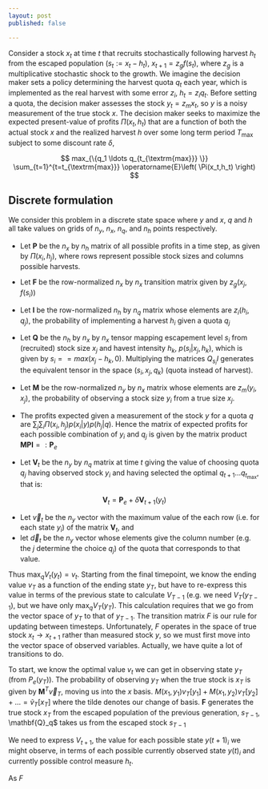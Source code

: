 ```yaml
---
layout: post
published: false

---
```



Consider a stock $x_t$ at time $t$ that recruits stochastically following harvest $h_t$ from the escaped population ($s_t := x_t - h_t$), $x_{t+1} = z_g f(s_t)$, where $z_g$ is a multiplicative stochastic shock to the growth.  We imagine the decision maker sets a policy determining the harvest quota $q_t$ each year, which is implemented as the real harvest with some error $z_i$, $h_t = z_i q_t$.  Before setting a quota, the decision maker assesses the stock $y_t = z_m x_t$, so $y$ is a noisy measurement of the true stock $x$.  The decision maker seeks to maximize the expected present-value of profits $\Pi(x_t,h_t)$ that are a function of both the actual stock $x$ and the realized harvest $h$ over some long term period $T_{\textrm{max}}$ subject to some discount rate $\delta$,

$$ max_{\{q_1 \ldots q_{t_{\textrm{max}}} \}} \sum_{t=1}^{t=t_{\textrm{max}}} \operatorname{E}\left( \Pi(x_t,h_t) \right) $$


## Discrete formulation

We consider this problem in a discrete state space where $y$ and $x$, $q$ and $h$ all take values on grids of $n_y$, $n_x$, $n_q$, and $n_h$ points respectively.  

* Let $\mathbf{P}$ be the $n_x$ by $n_h$ matrix of all possible profits in a time step, as given by $\Pi(x_i, h_j)$, where rows represent possible stock sizes and columns possible harvests.  

* Let $\mathbf{F}$ be the row-normalized $n_x$ by $n_x$ transition matrix given by $z_g(x_j,  f(s_i))$ 

* Let $\mathbf{I}$ be the row-normalized $n_h$ by $n_q$ matrix whose elements are $z_i(h_i, q_j)$, the probability of implementing a harvest $h_i$ given a quota $q_j$

* Let $\mathbf{Q}$ be the $n_h$ by $n_x$ by $n_x$ tensor mapping escapement level $s_i$ from (recruited) stock size $x_j$ and havest intensity $h_k$, $p(s_i | x_j, h_k)$, which is given by $s_i == max(x_j - h_k, 0)$. Multiplying the matrices $Q_{s_i} I$ generates the equivalent tensor in the space $(s_i, x_j, q_k)$ (quota instead of harvest).  

* Let $\mathbf{M}$ be the row-normalized $n_y$ by $n_x$ matrix whose elements are $z_m(y_i, x_j)$, the probability of observing a stock size $y_i$ from a true size $x_j$.  

* The profits expected given a measurement of the stock $y$ for a quota $q$ are $\sum_j \sum_i \Pi(x_i, h_j) p(x_i | y) p(h_j | q)$.  Hence the matrix of expected profits for each possible combination of $y_i$ and $q_j$ is given by the matrix product $\mathbf{M} \mathbf{P} \mathbf{I} =: \mathbf{P}_e$

* Let $\mathbf{V}_t$ be the $n_y$ by $n_q$ matrix at time $t$ giving the value of choosing quota $q_j$ having observed stock $y_i$ and having selected the optimal $q_{t+1} \ldots q_{t_{\textrm{max}}}$, that is: 

$$ \mathbf{V}_t = \mathbf{P}_e + \delta \mathbf{V}_{t+1}(y_t) $$

* Let $\vec{v}_t$ be the $n_y$ vector with the maximum value of the each row (i.e. for each state $y_i$) of the matrix $\mathbf{V}_t$, and
* let $\vec{d}_t$ be the $n_y$ vector whose elements give the column number (e.g. the $j$ determine the choice $q_j$) of the quota that corresponds to that value.  

Thus $\operatorname{max}_q V_t(y_t) = v_t$.  Starting from the final timepoint, we know the ending value $v_T$ as a function of the ending state $y_T$, but have to re-express this value in terms of the previous state to calculate $V_{T-1}$ (e.g. we need $V_T(y_{T-1})$, but we have only $\operatorname{max}_q V_T(y_T)$.  This calculation requires that we go from the vector space of $y_T$ to that of $y_{T-1}$.  The transition matrix $F$ is our rule for updating between timesteps.  Unfortunately, $F$ operates in the space of true stock $x_t \to x_{t+1}$ rather than measured stock $y$, so we must first move into the vector space of observed variables.  Actually, we have quite a lot of transitions to do.  

To start, we know the optimal value $v_t$ we can get in observing state $y_T$ (from $P_e(y_T)$).  The probability of observing $y_T$ when the true stock is $x_T$ is given by $\mathbf{M}^T \vec v_T$, moving us into the $x$ basis. $M(x_1, y_1) v_T[y_1] +  M(x_1, y_2) v_T[y_2] + \ldots = \tilde{v}_T[x_T]$ where the tilde denotes our change of basis.  $\mathbf{F}$ generates the true stock $x_T$ from the escaped population of the previous generation, $s_{T-1}$, \mathbf{Q}_q$ takes us from the escaped stock $s_{T-1}$ 

We need to express $V_{t+1}$, the value for each possible state $y(t+1)_i$ we might observe, in terms of each possible currently observed state $y(t)_i$ and currently possible control measure $h_t$.   


As $F$



